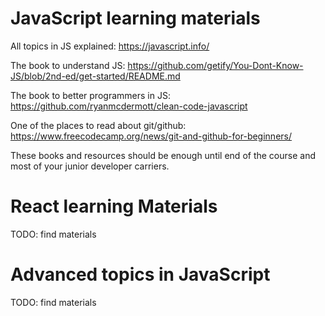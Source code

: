 # JavaScript learning materials

All topics in JS explained: https://javascript.info/

The book to understand JS: https://github.com/getify/You-Dont-Know-JS/blob/2nd-ed/get-started/README.md

The book to better programmers in JS: https://github.com/ryanmcdermott/clean-code-javascript

One of the places to read about git/github: https://www.freecodecamp.org/news/git-and-github-for-beginners/

These books and resources should be enough until end of the course and most of your junior developer carriers.

# React learning Materials

TODO: find materials

# Advanced topics in JavaScript

TODO: find materials
